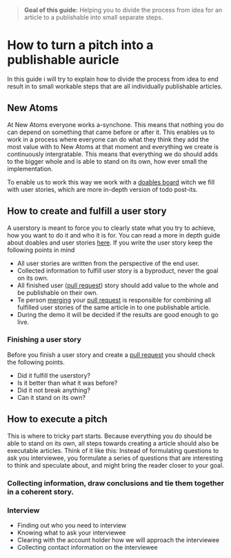 >**Goal of this guide:** Helping you to divide the process from idea for an article to a publishable into small separate steps.

# How to turn a pitch into a publishable auricle
In this guide i will try to explain how to divide the process from idea to end result in to small workable steps that are all individually publishable articles.

## New Atoms
At New Atoms everyone works a-synchone. This means that nothing you do can depend on something that came before or after it. This enables us to work in a process where everyone can do what they think they add the most value with to New Atoms at that moment and everything we create is continuously intergratable. This means that everything we do should adds to the bigger whole and is able to stand on its own, how ever small the implementation.

To enable us to work this way we work with a [doables board]() witch we fill with user stories, which are more in-depth version of todo post-its.

## How to create and fulfill a user story
A userstory is meant to force you to clearly state what you try to achieve, how you want to do it and who it is for. You can read a more in depth guide about doables and user stories [here]().
If you write the user story keep the following points in mind

* All user stories are written from the perspective of the end user.
* Collected information to fulfill user story is a byproduct, never the goal on its own.
* All finished user ([pull request]()) story should add value to the whole and be publishable on their own.
* Te person [merging]() your [pull request]() is responsible for combining all fulfilled user stories of the same article in to one publishable article.
* During the demo it will be decided if the results are good enough to go live.

### Finishing a user story
Before you finish a user story and create a [pull request]() you should check the following points.
* Did it fulfill the userstory?
* Is it better than what it was before?
* Did it not break anything?
* Can it stand on its own?

## How to execute a pitch
This is where to tricky part starts. Because everything you do should be able to stand on its own, all steps towards creating a article should also be executable articles. Think of it like this: Instead of formulating questions to ask you interviewee, you formulate a series of questions that are interesting to think and speculate about, and might bring the reader closer to your goal.

### Collecting information, draw conclusions and tie them together in a coherent story.


### Interview
* Finding out who you need to interview
* Knowing what to ask your interviewee
* Clearing with the account holder how we will approach the interviewee
* Collecting contact information on the interviewee
